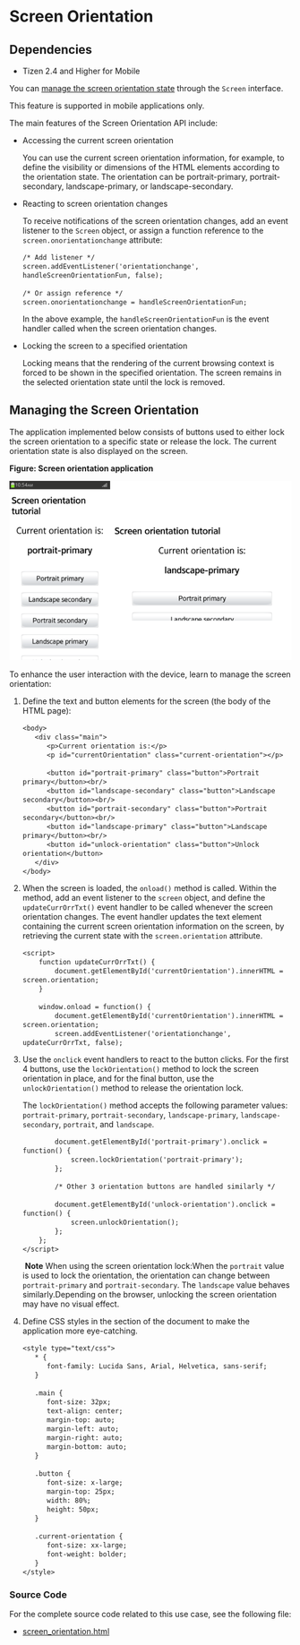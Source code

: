 # Screen Orientation

## Dependencies

- Tizen 2.4 and Higher for Mobile

You can [manage the screen orientation state](./w3c/device/screen-orientation-w.md#manage) through the `Screen` interface.

This feature is supported in mobile applications only.

The main features of the Screen Orientation API include:

- Accessing the current screen orientation

  You can use the current screen orientation information, for example, to define the visibility or dimensions of the HTML elements according to the orientation state. The orientation can be portrait-primary, portrait-secondary, landscape-primary, or landscape-secondary.

- Reacting to screen orientation changes

  To receive notifications of the screen orientation changes, add an event listener to the `Screen` object, or assign a function reference to the `screen.onorientationchange` attribute:

  ```
  /* Add listener */
  screen.addEventListener('orientationchange', handleScreenOrientationFun, false);

  /* Or assign reference */
  screen.onorientationchange = handleScreenOrientationFun;
  ```

  In the above example, the `handleScreenOrientationFun` is the event handler called when the screen orientation changes.

- Locking the screen to a specified orientation

  Locking means that the rendering of the current browsing context is forced to be shown in the specified orientation. The screen remains in the selected orientation state until the lock is removed.

## Managing the Screen Orientation

The application implemented below consists of buttons used to either lock the screen orientation to a specific state or release the lock. The current orientation state is also displayed on the screen.

**Figure: Screen orientation application**

![Screen orientation application](./media/screen_orientation.png)

To enhance the user interaction with the device, learn to manage the screen orientation:

1. Define the text and button elements for the screen (the body of the HTML page):

   ```
   <body>
      <div class="main">
         <p>Current orientation is:</p>
         <p id="currentOrientation" class="current-orientation"></p>

         <button id="portrait-primary" class="button">Portrait primary</button><br/>
         <button id="landscape-secondary" class="button">Landscape secondary</button><br/>
         <button id="portrait-secondary" class="button">Portrait secondary</button><br/>
         <button id="landscape-primary" class="button">Landscape primary</button><br/>
         <button id="unlock-orientation" class="button">Unlock orientation</button>
      </div>
   </body>
   ```

2. When the screen is loaded, the `onload()` method is called. Within the method, add an event listener to the `screen` object, and define the `updateCurrOrrTxt()` event handler to be called whenever the screen orientation changes. The event handler updates the text element containing the current screen orientation information on the screen, by retrieving the current state with the `screen.orientation` attribute.

   ```
   <script>
       function updateCurrOrrTxt() {
           document.getElementById('currentOrientation').innerHTML = screen.orientation;
       }

       window.onload = function() {
           document.getElementById('currentOrientation').innerHTML = screen.orientation;
           screen.addEventListener('orientationchange', updateCurrOrrTxt, false);
   ```

3. Use the `onclick` event handlers to react to the button clicks. For the first 4 buttons, use the `lockOrientation()` method to lock the screen orientation in place, and for the final button, use the `unlockOrientation()` method to release the orientation lock.

   The `lockOrientation()` method accepts the following parameter values: `portrait-primary`, `portrait-secondary`, `landscape-primary`, `landscape-secondary`, `portrait`, and `landscape`.

   ```
           document.getElementById('portrait-primary').onclick = function() {
               screen.lockOrientation('portrait-primary');
           };

           /* Other 3 orientation buttons are handled similarly */

           document.getElementById('unlock-orientation').onclick = function() {
               screen.unlockOrientation();
           };
       };
   </script>
   ```

   ​	**Note**	When using the screen orientation lock:When the `portrait` value is used to lock the orientation, the orientation can change between `portrait-primary` and `portrait-secondary`. The `landscape` value behaves similarly.Depending on the browser, unlocking the screen orientation may have no visual effect.

4. Define CSS styles in the <head> section of the document to make the application more eye-catching.

   ```
   <style type="text/css">
      * {
         font-family: Lucida Sans, Arial, Helvetica, sans-serif;
      }

      .main {
         font-size: 32px;
         text-align: center;
         margin-top: auto;
         margin-left: auto;
         margin-right: auto;
         margin-bottom: auto;
      }

      .button {
         font-size: x-large;
         margin-top: 25px;
         width: 80%;
         height: 50px;
      }

      .current-orientation {
         font-size: xx-large;
         font-weight: bolder;
      }
   </style>
   ```

### Source Code

For the complete source code related to this use case, see the following file:

- [screen_orientation.html](http://download.tizen.org/misc/examples/w3c_html5/device/the_screen_orientation_api)